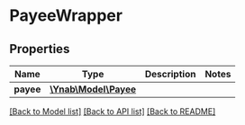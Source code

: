 # PayeeWrapper

## Properties
Name | Type | Description | Notes
------------ | ------------- | ------------- | -------------
**payee** | [**\Ynab\Model\Payee**](Payee.md) |  | 

[[Back to Model list]](../README.md#documentation-for-models) [[Back to API list]](../README.md#documentation-for-api-endpoints) [[Back to README]](../README.md)


